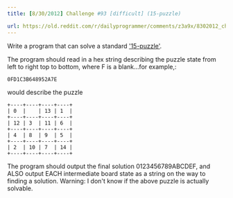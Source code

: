 ```yaml
---
title: [8/30/2012] Challenge #93 [difficult] (15-puzzle)

url: https://old.reddit.com/r/dailyprogrammer/comments/z3a9x/8302012_challenge_93_difficult_15puzzle/
---
```


Write a program that can solve a standard ['15-puzzle'](http://en.wikipedia.org/wiki/Fifteen_puzzle).

The program should read in a hex string describing the puzzle state from left to right top to bottom, where F is a blank...for example,:

    0FD1C3B648952A7E 
    
would describe the puzzle

	+----+----+----+----+
	| 0  |    | 13 | 1  |
	+----+----+----+----+
	| 12 | 3  | 11 | 6  |
	+----+----+----+----+
	| 4  | 8  | 9  | 5  |
	+----+----+----+----+
	| 2  | 10 | 7  | 14 |
	+----+----+----+----+


The program should output the final solution 0123456789ABCDEF, and ALSO output EACH intermediate board state as a string on the way to finding a solution.
Warning: I don't know if the above puzzle is actually solvable.